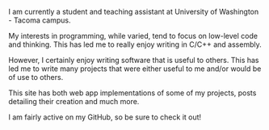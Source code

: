 I am currently a student and teaching assistant at University of Washington - 
Tacoma campus.

My interests in programming, while varied, tend to focus on low-level code and
thinking. This has led me to really enjoy writing in C/C++ and assembly. 

However, I certainly enjoy writing software that is useful to others. This has
led me to write many projects that were either useful to me and/or would be of
use to others.

This site has both web app implementations of some of my projects, posts 
detailing their creation and much more.

I am fairly active on my GitHub, so be sure to check it out!
